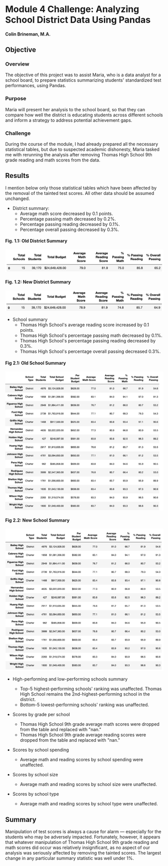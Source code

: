 # Module 4 Challenge: Analyzing School District Data Using Pandas

#### Colin Brineman, M.A.

## Objective

### Overview
The objective of this project was to assist Maria, who is a data analyst for a school board, to prepare statistics summarizing students' standardized test performances, using Pandas.

### Purpose
Maria will present her analysis to the school board, so that they can compare how well the district is educating students across different schools and inform a strategy to address potential achievement gaps.

### Challenge
During the course of the module, I had already prepared all the necessary statistical tables, but due to suspected academic dishonesty, Maria tasked me with rerunning the analysis after removing Thomas High School 9th grade reading and math scores from the data.
    
## Results
I mention below only those statistical tables which have been affected by the removal of the tainted test scores. All other data should be assumed unchanged.

* District summary:
    - Average math score decreased by 0.1 points.
    - Percentage passing math decreased by 0.2%.
    - Percentage passing reading decreased by 0.1%.
    - Percentage overall passing decreased by 0.3%.

#### Fig. 1.1: Old District Summary
![Fig. 1.1: Old District Summary](/resources/Fig_1.1_Old_District_Summary.png)

#### Fig. 1.2: New District Summary
![Fig. 1.2: New District Summary](/resources/Fig_1.2_New_District_Summary.png)

* School summary
    - Thomas High School's average reading score increased by 0.1 points.
    - Thomas High School's percentage passing math decreased by 0.1%.
    - Thomas High School's percentage passing reading decreased by 0.3%.
    - Thomas High School's percentage overall passing decreased 0.3%.

#### Fig 2.1: Old School Summary
![Fig 2.1: Old School Summary](/resources/Fig_2.1_Old_School_Summary.png)

#### Fig 2.2: New School Summary
![Fig 2.2: New School Summary](/resources/Fig_2.2_New_School_Summary.png)

* High-performing and low-performing schools summary
    - Top-5 highest-performing schools' ranking was unaffected. Thomas High School remains the 2nd-highest-performing school in the district.
    - Bottom-5 lowest-performing schools' ranking was unaffected.

* Scores by grade per school
    - Thomas High School 9th grade average math scores were dropped from the table and replaced with "nan."
    - Thomas High School 9th grade average reading scores were dropped from the table and replaced with "nan."

* Scores by school spending
    - Average math and reading scores by school spending were unaffected.

* Scores by school size
    - Average math and reading scores by school size were unaffected.

* Scores by school type
    - Average math and reading scores by school type were unaffected.

## Summary
Manipulation of test scores is always a cause for alarm — especially for the students who may be adversely impacted. Fortunately, however, it appears that whatever manipulation of Thomas High School 9th grade reading and math scores did occur was relatively insignificant, as no aspect of our analysis was seriously affected by removing the tainted scores. The largest change in any particular summary statistic was well under 1%.
